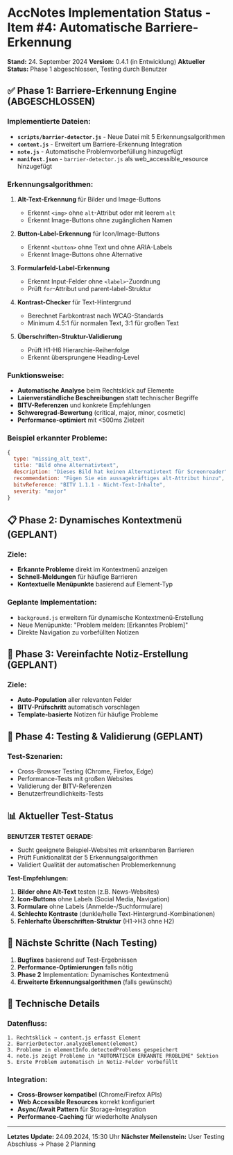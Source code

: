 # AccNotes Implementation Status - Item #4: Automatische Barriere-Erkennung

**Stand:** 24. September 2024
**Version:** 0.4.1 (in Entwicklung)
**Aktueller Status:** Phase 1 abgeschlossen, Testing durch Benutzer

## ✅ Phase 1: Barriere-Erkennung Engine (ABGESCHLOSSEN)

### Implementierte Dateien:
- **`scripts/barrier-detector.js`** - Neue Datei mit 5 Erkennungsalgorithmen
- **`content.js`** - Erweitert um Barriere-Erkennung Integration
- **`note.js`** - Automatische Problemvorbefüllung hinzugefügt
- **`manifest.json`** - `barrier-detector.js` als web_accessible_resource hinzugefügt

### Erkennungsalgorithmen:
1. **Alt-Text-Erkennung** für Bilder und Image-Buttons
   - Erkennt `<img>` ohne `alt`-Attribut oder mit leerem `alt`
   - Erkennt Image-Buttons ohne zugänglichen Namen

2. **Button-Label-Erkennung** für Icon/Image-Buttons
   - Erkennt `<button>` ohne Text und ohne ARIA-Labels
   - Erkennt Image-Buttons ohne Alternative

3. **Formularfeld-Label-Erkennung**
   - Erkennt Input-Felder ohne `<label>`-Zuordnung
   - Prüft `for`-Attribut und parent-label-Struktur

4. **Kontrast-Checker** für Text-Hintergrund
   - Berechnet Farbkontrast nach WCAG-Standards
   - Minimum 4.5:1 für normalen Text, 3:1 für großen Text

5. **Überschriften-Struktur-Validierung**
   - Prüft H1-H6 Hierarchie-Reihenfolge
   - Erkennt übersprungene Heading-Level

### Funktionsweise:
- **Automatische Analyse** beim Rechtsklick auf Elemente
- **Laienverständliche Beschreibungen** statt technischer Begriffe
- **BITV-Referenzen** und konkrete Empfehlungen
- **Schweregrad-Bewertung** (critical, major, minor, cosmetic)
- **Performance-optimiert** mit <500ms Zielzeit

### Beispiel erkannter Probleme:
```javascript
{
  type: "missing_alt_text",
  title: "Bild ohne Alternativtext",
  description: "Dieses Bild hat keinen Alternativtext für Screenreader",
  recommendation: "Fügen Sie ein aussagekräftiges alt-Attribut hinzu",
  bitvReference: "BITV 1.1.1 - Nicht-Text-Inhalte",
  severity: "major"
}
```

## 📋 Phase 2: Dynamisches Kontextmenü (GEPLANT)

### Ziele:
- **Erkannte Probleme** direkt im Kontextmenü anzeigen
- **Schnell-Meldungen** für häufige Barrieren
- **Kontextuelle Menüpunkte** basierend auf Element-Typ

### Geplante Implementation:
- `background.js` erweitern für dynamische Kontextmenü-Erstellung
- Neue Menüpunkte: "Problem melden: [Erkanntes Problem]"
- Direkte Navigation zu vorbefüllten Notizen

## 📝 Phase 3: Vereinfachte Notiz-Erstellung (GEPLANT)

### Ziele:
- **Auto-Population** aller relevanten Felder
- **BITV-Prüfschritt** automatisch vorschlagen
- **Template-basierte** Notizen für häufige Probleme

## 🧪 Phase 4: Testing & Validierung (GEPLANT)

### Test-Szenarien:
- Cross-Browser Testing (Chrome, Firefox, Edge)
- Performance-Tests mit großen Websites
- Validierung der BITV-Referenzen
- Benutzerfreundlichkeits-Tests

## 📊 Aktueller Test-Status

**BENUTZER TESTET GERADE:**
- Sucht geeignete Beispiel-Websites mit erkennbaren Barrieren
- Prüft Funktionalität der 5 Erkennungsalgorithmen
- Validiert Qualität der automatischen Problemerkennung

**Test-Empfehlungen:**
1. **Bilder ohne Alt-Text** testen (z.B. News-Websites)
2. **Icon-Buttons** ohne Labels (Social Media, Navigation)
3. **Formulare** ohne Labels (Anmelde-/Suchformulare)
4. **Schlechte Kontraste** (dunkle/helle Text-Hintergrund-Kombinationen)
5. **Fehlerhafte Überschriften-Struktur** (H1→H3 ohne H2)

## 🔄 Nächste Schritte (Nach Testing)

1. **Bugfixes** basierend auf Test-Ergebnissen
2. **Performance-Optimierungen** falls nötig
3. **Phase 2** Implementation: Dynamisches Kontextmenü
4. **Erweiterte Erkennungsalgorithmen** (falls gewünscht)

## 💾 Technische Details

### Datenfluss:
```
1. Rechtsklick → content.js erfasst Element
2. BarrierDetector.analyzeElement(element)
3. Probleme in elementInfo.detectedProblems gespeichert
4. note.js zeigt Probleme in "AUTOMATISCH ERKANNTE PROBLEME" Sektion
5. Erste Problem automatisch in Notiz-Felder vorbefüllt
```

### Integration:
- **Cross-Browser kompatibel** (Chrome/Firefox APIs)
- **Web Accessible Resources** korrekt konfiguriert
- **Async/Await Pattern** für Storage-Integration
- **Performance-Caching** für wiederholte Analysen

---

**Letztes Update:** 24.09.2024, 15:30 Uhr
**Nächster Meilenstein:** User Testing Abschluss → Phase 2 Planning